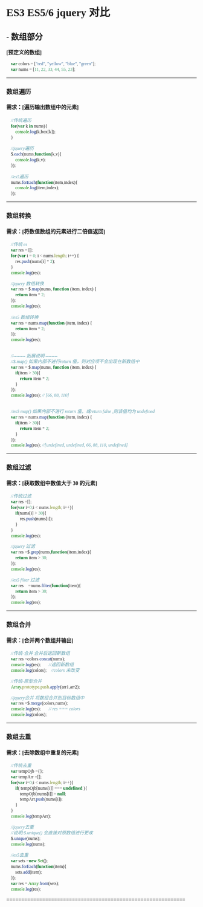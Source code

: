 # ES3 ES5/6 jquery 对比

## - 数组部分

**[预定义的数组]**
```javascript
    var colors = ["red", "yellow", "blue", "green"];
    var nums = [11, 22, 33, 44, 55, 23];
```
------

### 数组遍历
#### 需求：[遍历输出数组中的元素]
```javascript
    //传统遍历
    for(var k in nums){
        console.log(k,box[k]);
    }
    
    //jquery遍历
    $.each(nums,function(k,v){
        console.log(k,v);
    });
    
    //es5遍历
    nums.forEach(function(item,index){
        console.log(item,index);
    });
```
------

### 数组转换
#### 需求：[将数值数组的元素进行二倍值返回]
```javascript
    //传统 es
    var res = [];
    for (var i = 0; i < nums.length; i++) {
        res.push(nums[i] * 2);
    }
    console.log(res);

    //jquery 数组转换
    var res = $.map(nums, function (item, index) {
        return item * 2;
    });
    console.log(res);
    
    //es5 数组转换
    var res = nums.map(function (item, index) {
        return item * 2;
    });
    console.log(res);


    //-------- 拓展说明 --------
    //$.map() 如果内部不进行return 值，则对应项不会出现在新数组中
    var res = $.map(nums, function (item, index) {
        if(item > 30){
            return item * 2;
        }
    });
    console.log(res); // [66, 88, 110]


    //es5 map() 如果内部不进行 return 值，或return false ,则该值均为 undefined
    var res = nums.map(function (item, index) {
        if(item > 30){
            return item * 2;
        }
    });
    console.log(res); //[undefined, undefined, 66, 88, 110, undefined]
```
------

### 数组过滤
#### 需求：[获取数组中数值大于 30 的元素]
```javascript
    //传统过滤
    var res =[];
    for(var i=0;i < nums.length; i++){
        if(nums[i] > 30){
            res.push(nums[i]);
        }
    }
    console.log(res);

    //jquery 过滤
    var res =$.grep(nums,function(item,index){
        return item > 30;
    });
    console.log(res);

    //es5 filter 过滤
    var res    =nums.filter(function(item){
        return item > 30;
    });
    console.log(res);
```
------

### 数组合并
#### 需求：[合并两个数组并输出]
```javascript
    //传统-合并 合并后返回新数组 
    var res =colors.concat(nums);
    console.log(res);       //返回新数组
    console.log(colors);    //colors 未改变

    //传统-原型合并
    Array.prototype.push.apply(arr1,arr2);

    //jquery合并 将数组合并到目标数组中
    var res =$.merge(colors,nums);
    console.log(res);       // res === colors
    console.log(colors);
```
------

### 数组去重

#### 需求：[去除数组中重复的元素]
```javascript
    //传统去重
    var tempOjb ={};
    var tempArr =[];
    for(var i=0;i < nums.length; i++){
        if( tempOjb[nums[i]] === undefined ){
            tempOjb[nums[i]] = null;
            tempArr.push(nums[i]);
        }
    }
    console.log(tempArr);

    //jquery去重 
    //说明:$.unique() 会直接对原数组进行更改
    $.unique(nums);
    console.log(nums);
    
    //es5去重
    var sets =new Set();
    nums.forEach(function(item){
        sets.add(item);
    });
    var res = Array.from(sets);
    console.log(res);
```

============================================================




<style>
    *{ font-family:微软雅黑; }
</style>